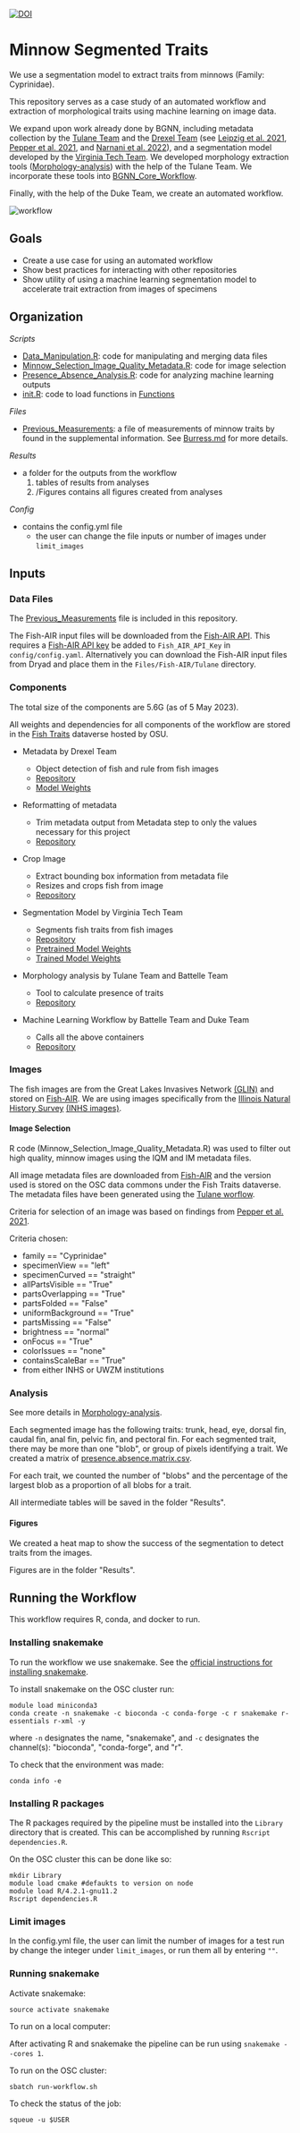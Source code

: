 [![DOI](https://zenodo.org/badge/470771551.svg)](https://zenodo.org/badge/latestdoi/470771551)

# Minnow Segmented Traits

We use a segmentation model to extract traits from minnows (Family: Cyprinidae).

This repository serves as a case study of an automated workflow and extraction of morphological traits using machine learning on image data. 

We expand upon work already done by BGNN, including metadata collection by the [Tulane Team](https://bgnn.tulane.edu/) and the [Drexel Team](https://github.com/hdr-bgnn/drexel_metadata) (see [Leipzig et al. 2021](https://link.springer.com/chapter/10.1007/978-3-030-71903-6_1), [Pepper et al. 2021](https://ieeexplore.ieee.org/abstract/document/9651834?casa_token=gzgYa9cfbZAAAAAA:mFhU1Wc4bkBbL066-2Iwsec-eY2u_1h4FfgoDgGMnNqS5NLOTsJ0Jn78GOzU7tbbz4J-sw), and [Narnani et al. 2022](https://www.researchsquare.com/article/rs-1506561/latest.pdf)), and a segmentation model developed by the [Virginia Tech Team](https://github.com/hdr-bgnn/BGNN-trait-segmentation). We developed morphology extraction tools ([Morphology-analysis](https://github.com/hdr-bgnn/Morphology-analysis)) with the help of the Tulane Team. We incorporate these tools into [BGNN_Core_Workflow](https://github.com/hdr-bgnn/BGNN_Core_Workflow).

Finally, with the help of the Duke Team, we create an automated workflow.


![workflow](https://github.com/hdr-bgnn/Minnow_Segmented_Traits/blob/readme-edits/workflow%20use%20case.png)


## Goals

* Create a use case for using an automated workflow
* Show best practices for interacting with other repositories
* Show utility of using a machine learning segmentation model to accelerate trait extraction from images of specimens


## Organization

*Scripts*
- [Data_Manipulation.R](https://github.com/hdr-bgnn/Minnow_Traits/blob/streamline/Scripts/Data_Manipulation.R): code for manipulating and merging data files
- [Minnow_Selection_Image_Quality_Metadata.R](https://github.com/hdr-bgnn/Minnow_Traits/blob/streamline/Scripts/Minnow_Selection_Image_Quality_Metadata.R): code for image selection
- [Presence_Absence_Analysis.R](https://github.com/hdr-bgnn/Minnow_Traits/blob/streamline/Scripts/Presence_Absence_Analysis.R): code for analyzing machine learning outputs
- [init.R](https://github.com/hdr-bgnn/Minnow_Traits/blob/streamline/Scripts/init.R): code to load functions in [Functions](https://github.com/hdr-bgnn/Minnow_Traits/tree/streamline/Scripts/Functions)

*Files*
- [Previous_Measurements](Files/Previous%20Fish%20Measurements%20-%20Burress%20et%20al.%202016.csv): a file of measurements of minnow traits by  found in the supplemental information. See [Burress.md](Files/Burress.md) for more details.

*Results*
- a folder for the outputs from the workflow
  1. tables of results from analyses
  2. /Figures contains all figures created from analyses

*Config*
- contains the config.yml file
  - the user can change the file inputs or number of images under ```limit_images```

## Inputs

### Data Files

The [Previous_Measurements](Files/Previous%20Fish%20Measurements%20-%20Burress%20et%20al.%202016.csv) file is included in this repository.

The Fish-AIR input files will be downloaded from the [Fish-AIR API](https://fishair.org/).
This requires a [Fish-AIR API key](https://fishair.org/) be added to `Fish_AIR_API_Key` in `config/config.yaml`.
Alternatively you can download the Fish-AIR input files from Dryad and place them in the `Files/Fish-AIR/Tulane` directory.

### Components

The total size of the components are 5.6G (as of 5 May 2023). 

All weights and dependencies for all components of the workflow are stored in the [Fish Traits](https://covid-commons.osu.edu/dataverse/fish-traits) dataverse hosted by OSU.

* Metadata by Drexel Team
  - Object detection of fish and rule from fish images
  - [Repository](https://github.com/hdr-bgnn/drexel_metadata)
  - [Model Weights](https://covid-commons.osu.edu/dataset.xhtml?persistentId=doi:10.5072/FK2/MMX6FY&version=DRAFT)
  
* Reformatting of metadata
  - Trim metadata output from Metadata step to only the values necessary for this project
  - [Repository](https://github.com/hdr-bgnn/drexel_metadata_formatter)

* Crop Image
  - Extract bounding box information from metadata file
  - Resizes and crops fish from image
  - [Repository](https://github.com/hdr-bgnn/Crop_image)

* Segmentation Model by Virginia Tech Team
  - Segments fish traits from fish images
  - [Repository](https://github.com/hdr-bgnn/BGNN-trait-segmentation)
  - [Pretrained Model Weights](https://covid-commons.osu.edu/dataset.xhtml?persistentId=doi:10.5072/FK2/CGWDW4)
  - [Trained Model Weights](BGNN-trait-segmentation)

* Morphology analysis by Tulane Team and Battelle Team
  - Tool to calculate presence of traits
  - [Repository](https://github.com/hdr-bgnn/Morphology-analysis)

* Machine Learning Workflow by Battelle Team and Duke Team
  - Calls all the above containers
  - [Repository](https://github.com/hdr-bgnn/BGNN_Core_Workflow)


### Images

The fish images are from the Great Lakes Invasives Network [(GLIN)](https://glin.com/) and stored on [Fish-AIR](https://fishair.org/). 
We are using images specifically from the [Illinois Natural History Survey](https://inhs.illinois.edu/) [(INHS images)](http://www.tubri.org/HDR/INHS/).


#### Image Selection
    
R code (Minnow_Selection_Image_Quality_Metadata.R) was used to filter out high quality, minnow images using the IQM and IM metadata files.

All image metadata files are downloaded from [Fish-AIR](https://fishair.org/) and the version used is stored on the OSC data commons under the Fish Traits dataverse. The metadata files have been generated using the [Tulane worflow](https://bgnn.tulane.edu/).

Criteria for selection of an image was based on findings from [Pepper et al. 2021](https://ieeexplore.ieee.org/abstract/document/9651834?casa_token=gzgYa9cfbZAAAAAA:mFhU1Wc4bkBbL066-2Iwsec-eY2u_1h4FfgoDgGMnNqS5NLOTsJ0Jn78GOzU7tbbz4J-sw).

Criteria chosen:

* family == "Cyprinidae"
* specimenView == "left"
* specimenCurved == "straight"
* allPartsVisible == "True"
* partsOverlapping == "True"
* partsFolded == "False"
* uniformBackground == "True"
* partsMissing == "False"
* brightness == "normal"
* onFocus == "True"
* colorIssues == "none"
* containsScaleBar == "True"
* from either INHS or UWZM institutions


### Analysis

See more details in [Morphology-analysis](https://github.com/hdr-bgnn/Morphology-analysis).

Each segmented image has the following traits: trunk, head, eye, dorsal fin, caudal fin, anal fin, pelvic fin, and pectoral fin. For each segmented trait, there may be more than one "blob", or group of pixels identifying a trait. We created a matrix of <a href="https://github.com/hdr-bgnn/minnowTraits/blob/main/Files/presence.absence.matrix.csv"> presence.absence.matrix.csv</a>.

For each trait, we counted the number of "blobs" and the percentage of the largest blob as a proportion of all blobs for a trait.

All intermediate tables will be saved in the folder "Results".


#### Figures

We created a heat map to show the success of the segmentation to detect traits from the images.

Figures are in the folder "Results".


## Running the Workflow

This workflow requires R, conda, and docker to run.

### Installing snakemake

To run the workflow we use snakemake.
See the [official instructions for installing snakemake](https://snakemake.readthedocs.io/en/stable/getting_started/installation.html).

To install snakemake on the OSC cluster run:
```
module load miniconda3
conda create -n snakemake -c bioconda -c conda-forge -c r snakemake r-essentials r-xml -y
```

where `-n` designates the name, "snakemake", and `-c` designates the channel(s): "bioconda", "conda-forge", and "r".

To check that the environment was made:
```
conda info -e
```

### Installing R packages

The R packages required by the pipeline must be installed into the `Library` directory that is created.
This can be accomplished by running `Rscript dependencies.R`.

On the OSC cluster this can be done like so:

```
mkdir Library
module load cmake #defaukts to version on node
module load R/4.2.1-gnu11.2
Rscript dependencies.R
```

### Limit images

In the config.yml file, the user can limit the number of images for a test run by change the integer under ```limit_images```, or run them all by entering ```""```.

### Running snakemake

Activate snakemake:

```
source activate snakemake
```

To run on a local computer:

After activating R and snakemake the pipeline can be run using `snakemake --cores 1`.

To run on the OSC cluster:

```
sbatch run-workflow.sh
```

To check the status of the job:

```
squeue -u $USER
```
